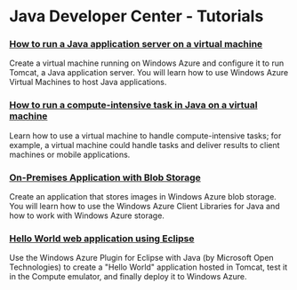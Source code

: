 # Java Developer Center - Tutorials

### [How to run a Java application server on a virtual machine][java_application_server]

Create a virtual machine running on Windows Azure and configure it to run Tomcat, a Java application server. You will learn how to use Windows Azure Virtual Machines to host Java applications.

### [How to run a compute-intensive task in Java on a virtual machine][compute_intensive]

Learn how to use a virtual machine to handle compute-intensive tasks; for example, a virtual machine could handle tasks and deliver results to client machines or mobile applications.

### [On-Premises Application with Blob Storage][on_premises_storage]

Create an application that stores images in Windows Azure blob storage. You will learn how to use the Windows Azure Client Libraries for Java and how to work with Windows Azure storage. 

### [Hello World web application using Eclipse][eclipse-app]

Use the Windows Azure Plugin for Eclipse with Java (by Microsoft Open Technologies) to create a "Hello World" application hosted in Tomcat, test it in the Compute emulator, and finally deploy it to Windows Azure.



[on_premises_storage]: ../tutorials/on-premise-app-with-blob-storage.md
[java_application_server]: ../howto/howto_java_virtual_machine.md
[compute_intensive]: ../howto/howto_java_compute_task.md
[eclipse-app]: http://go.microsoft.com/fwlink/?LinkID=234493&clcid=0x409